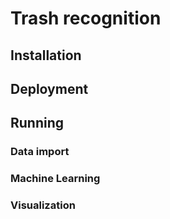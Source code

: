 
# Trash recognition


## Installation


## Deployment


## Running


### Data import


### Machine Learning


### Visualization



